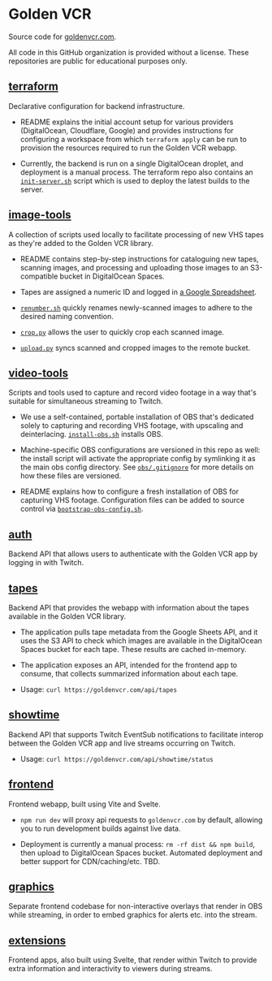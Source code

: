 # Golden VCR

Source code for [goldenvcr.com](http://goldenvcr.com/).

All code in this GitHub organization is provided without a license. These repositories
are public for educational purposes only.

## [**terraform**](https://github.com/golden-vcr/terraform)

Declarative configuration for backend infrastructure.
  
- README explains the initial account setup for various providers (DigitalOcean,
  Cloudflare, Google) and provides instructions for configuring a workspace from which
  `terraform apply` can be run to provision the resources required to run the
  Golden VCR webapp.

- Currently, the backend is run on a single DigitalOcean droplet, and deployment is a
  manual process. The terraform repo also contains an
  [`init-server.sh`](https://github.com/golden-vcr/terraform/blob/main/init-server.sh)
  script which is used to deploy the latest builds to the server.

## [**image-tools**](https://github.com/golden-vcr/image-tools)

A collection of scripts used locally to facilitate processing of new VHS tapes as
they're added to the Golden VCR library.

- README contains step-by-step instructions for cataloguing new tapes, scanning images,
  and processing and uploading those images to an S3-compatible bucket in DigitalOcean
  Spaces.

- Tapes are assigned a numeric ID and logged in
  [a Google Spreadsheet](https://docs.google.com/spreadsheets/d/1cR9Lbw9_VGQcEn8eGD2b5MwGRGzKugKZ9PVFkrqmA7k/edit).

- [`renumber.sh`](https://github.com/golden-vcr/image-tools/blob/main/renumber.sh)
  quickly renames newly-scanned images to adhere to the desired naming convention.

- [`crop.py`](https://github.com/golden-vcr/image-tools/blob/main/crop.py) allows
  the user to quickly crop each scanned image.

- [`upload.py`](https://github.com/golden-vcr/image-tools/blob/main/upload.py) syncs
  scanned and cropped images to the remote bucket.

## [**video-tools**](https://github.com/golden-vcr/video-tools)

Scripts and tools used to capture and record video footage in a way that's suitable for
simultaneous streaming to Twitch.

- We use a self-contained, portable installation of OBS that's dedicated solely to
  capturing and recording VHS footage, with upscaling and deinterlacing.
  [`install-obs.sh`](https://github.com/golden-vcr/video-tools/blob/main/install-obs.sh)
  installs OBS.

- Machine-specific OBS configurations are versioned in this repo as well: the install
  script will activate the appropriate config by symlinking it as the main obs config
  directory. See [`obs/.gitignore`](https://github.com/golden-vcr/video-tools/blob/main/obs/.gitignore)
  for more details on how these files are versioned.

- README explains how to configure a fresh installation of OBS for capturing VHS
  footage. Configuration files can be added to source control via
  [`bootstrap-obs-config.sh`](https://github.com/golden-vcr/video-tools/blob/main/bootstrap-obs-config.sh).

## [**auth**](https://github.com/golden-vcr/auth)

Backend API that allows users to authenticate with the Golden VCR app by logging in with
Twitch.

## [**tapes**](https://github.com/golden-vcr/tapes)

Backend API that provides the webapp with information about the tapes available in the
Golden VCR library.

- The application pulls tape metadata from the Google Sheets API, and it uses the S3
  API to check which images are available in the DigitalOcean Spaces bucket for each
  tape. These results are cached in-memory.

- The application exposes an API, intended for the frontend app to consume, that
  collects summarized information about each tape.

- Usage: `curl https://goldenvcr.com/api/tapes`

## [**showtime**](https://github.com/golden-vcr/showtime)

Backend API that supports Twitch EventSub notifications to facilitate interop between
the Golden VCR app and live streams occurring on Twitch.

- Usage: `curl https://goldenvcr.com/api/showtime/status`

## [**frontend**](https://github.com/golden-vcr/frontend)

Frontend webapp, built using Vite and Svelte.

- `npm run dev` will proxy api requests to `goldenvcr.com` by default, allowing you
  to run development builds against live data.

- Deployment is currently a manual process: `rm -rf dist && npm build`, then upload
  to DigitalOcean Spaces bucket. Automated deployment and better support for
  CDN/caching/etc. TBD.

## [**graphics**](https://github.com/golden-vcr/graphics)

Separate frontend codebase for non-interactive overlays that render in OBS while
streaming, in order to embed graphics for alerts etc. into the stream.

## [**extensions**](https://github.com/golden-vcr/extensions)

Frontend apps, also built using Svelte, that render within Twitch to provide extra
information and interactivity to viewers during streams.
